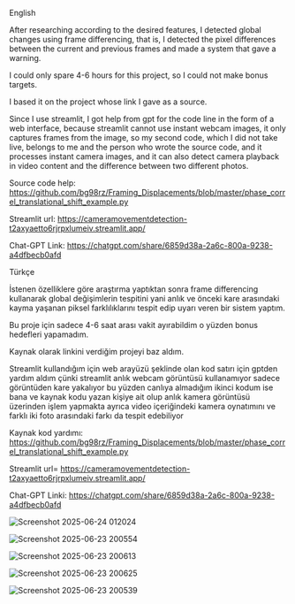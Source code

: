 English


After researching according to the desired features, I detected global changes using frame differencing, that is, I detected the pixel differences between the current and previous frames and made a system that gave a warning.


I could only spare 4-6 hours for this project, so I could not make bonus targets.

I based it on the project whose link I gave as a source.

Since I use streamlit, I got help from gpt for the code line in the form of a web interface, because streamlit cannot use instant webcam images, it only captures frames from the image, so my second code, which I did not take live, belongs to me and the person who wrote the source code, and it processes instant camera images, and it can also detect camera playback in video content and the difference between two different photos.

Source code help: https://github.com/bg98rz/Framing_Displacements/blob/master/phase_correl_translational_shift_example.py


Streamlit url: https://cameramovementdetection-t2axyaetto6rjrpxlumeiv.streamlit.app/

Chat-GPT Link: https://chatgpt.com/share/6859d38a-2a6c-800a-9238-a4dfbecb0afd

Türkçe


İstenen özelliklere göre araştırma yaptıktan sonra frame differencing kullanarak global değişimlerin tespitini yani anlık ve önceki kare arasındaki kayma yaşanan piksel farklılıklarını tespit edip uyarı veren bir sistem yaptım.

Bu proje için sadece 4-6 saat arası vakit ayırabildim o yüzden bonus hedefleri yapamadım.

Kaynak olarak linkini verdiğim projeyi baz aldım.

Streamlit kullandığım için web arayüzü şeklinde olan kod satırı için gptden yardım aldım çünki streamlit anlık webcam görüntüsü kullanamıyor sadece görüntüden kare yakalıyor bu yüzden canlıya almadığım ikinci kodum ise bana ve kaynak kodu yazan kişiye ait olup anlık kamera görüntüsü üzerinden işlem yapmakta ayrıca video içeriğindeki kamera oynatımını ve farklı iki foto arasındaki farkı da tespit edebiliyor

Kaynak kod yardımı: https://github.com/bg98rz/Framing_Displacements/blob/master/phase_correl_translational_shift_example.py

Streamlit url= https://cameramovementdetection-t2axyaetto6rjrpxlumeiv.streamlit.app/

Chat-GPT Linki: https://chatgpt.com/share/6859d38a-2a6c-800a-9238-a4dfbecb0afd




![Screenshot 2025-06-24 012024](https://github.com/user-attachments/assets/e14ee7b4-f17f-40fc-930e-5e9f7bb6f3a9)

![Screenshot 2025-06-23 200554](https://github.com/user-attachments/assets/c1108f75-bdc2-418e-a0df-b29f7ec3daca)

![Screenshot 2025-06-23 200613](https://github.com/user-attachments/assets/1705e4c6-67dd-4b94-98ba-dbe2e6ae12ac)

![Screenshot 2025-06-23 200625](https://github.com/user-attachments/assets/f48bc1fc-a135-4e26-aed0-2d1fccbb0aab)

![Screenshot 2025-06-23 200539](https://github.com/user-attachments/assets/833b0c07-26c4-449e-89d0-2e4d793a1caa)
